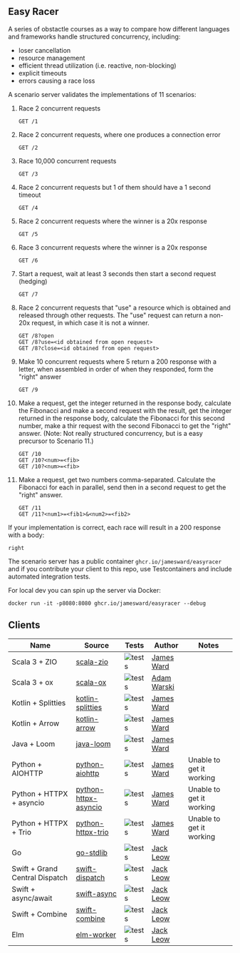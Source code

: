 Easy Racer
----------

A series of obstactle courses as a way to compare how different languages and frameworks handle structured concurrency, including:
 - loser cancellation
 - resource management
 - efficient thread utilization (i.e. reactive, non-blocking)
 - explicit timeouts
 - errors causing a race loss

A scenario server validates the implementations of 11 scenarios:

1. Race 2 concurrent requests
    ```
    GET /1
    ```

2. Race 2 concurrent requests, where one produces a connection error
    ```
    GET /2
    ```

3. Race 10,000 concurrent requests
    ```
    GET /3
    ```

4. Race 2 concurrent requests but 1 of them should have a 1 second timeout
    ```
    GET /4
    ```

5. Race 2 concurrent requests where the winner is a 20x response
    ```
    GET /5
    ```

6. Race 3 concurrent requests where the winner is a 20x response
    ```
    GET /6
    ```

7. Start a request, wait at least 3 seconds then start a second request (hedging)
    ```
    GET /7
    ```

8. Race 2 concurrent requests that "use" a resource which is obtained and released through other requests. The "use" request can return a non-20x request, in which case it is not a winner.
    ```
    GET /8?open
    GET /8?use=<id obtained from open request>
    GET /8?close=<id obtained from open request>
    ```

9. Make 10 concurrent requests where 5 return a 200 response with a letter, when assembled in order of when they responded, form the "right" answer
    ```
    GET /9
    ```

10. Make a request, get the integer returned in the response body, calculate the Fibonacci and make a second request with the result, get the integer returned in the response body, calculate the Fibonacci for this second number, make a thir request with the second Fibonacci to get the "right" answer. (Note: Not really structured concurrency, but is a easy precursor to Scenario 11.)
    ```
    GET /10
    GET /10?<num>=<fib>
    GET /10?<num>=<fib>
    ```

11. Make a request, get two numbers comma-separated.  Calculate the Fibonacci for each in parallel, send then in a second request to get the "right" answer.
    ```
    GET /11
    GET /11?<num1>=<fib1>&<num2>=<fib2>
    ```

If your implementation is correct, each race will result in a 200 response with a body:
```
right
```


The scenario server has a public container `ghcr.io/jamesward/easyracer` and if you contribute your client to this repo, use Testcontainers and include automated integration tests.

For local dev you can spin up the server via Docker:
```
docker run -it -p8080:8080 ghcr.io/jamesward/easyracer --debug
```

## Clients
| Name | Source | Tests | Author | Notes |
| ---- | ------ | ----- | ------ | ----- |
| Scala 3 + ZIO | [scala-zio](scala-zio) | ![tests](https://github.com/jamesward/easyracer/actions/workflows/scala-zio.yaml/badge.svg) | [James Ward](https://github.com/jamesward) | |
| Scala 3 + ox | [scala-ox](scala-ox) | ![tests](https://github.com/jamesward/easyracer/actions/workflows/scala-ox.yaml/badge.svg) | [Adam Warski](https://github.com/adamw) | |
| Kotlin + Splitties | [kotlin-splitties](kotlin-splitties) | ![tests](https://github.com/jamesward/easyracer/actions/workflows/kotlin-splitties.yaml/badge.svg) | [James Ward](https://github.com/jamesward) | |
| Kotlin + Arrow | [kotlin-arrow](kotlin-arrow) | ![tests](https://github.com/jamesward/easyracer/actions/workflows/kotlin-arrow.yaml/badge.svg) | [James Ward](https://github.com/jamesward) | |
| Java + Loom | [java-loom](java-loom) | ![tests](https://github.com/jamesward/easyracer/actions/workflows/java-loom.yaml/badge.svg) | [James Ward](https://github.com/jamesward) | |
| Python + AIOHTTP | [python-aiohttp](python-aiohttp) | ![tests](https://github.com/jamesward/easyracer/actions/workflows/python-aiohttp.yaml/badge.svg) | [James Ward](https://github.com/jamesward) | Unable to get it working |
| Python + HTTPX + asyncio | [python-httpx-asyncio](python-httpx-asyncio) | ![tests](https://github.com/jamesward/easyracer/actions/workflows/python-httpx-asyncio.yaml/badge.svg) | [James Ward](https://github.com/jamesward) | Unable to get it working |
| Python + HTTPX + Trio | [python-httpx-trio](python-httpx-trio) | ![tests](https://github.com/jamesward/easyracer/actions/workflows/python-httpx-trio.yaml/badge.svg) | [James Ward](https://github.com/jamesward) | Unable to get it working |
| Go | [go-stdlib](go-stdlib) | ![tests](https://github.com/jamesward/easyracer/actions/workflows/go-stdlib.yaml/badge.svg) | [Jack Leow](https://github.com/jackgene) | |
| Swift + Grand Central Dispatch | [swift-dispatch](swift-dispatch) | ![tests](https://github.com/jamesward/easyracer/actions/workflows/swift-dispatch.yaml/badge.svg) | [Jack Leow](https://github.com/jackgene) | |
| Swift + async/await | [swift-async](swift-async) | ![tests](https://github.com/jamesward/easyracer/actions/workflows/swift-async.yaml/badge.svg) | [Jack Leow](https://github.com/jackgene) | |
| Swift + Combine | [swift-combine](swift-combine) | ![tests](https://github.com/jamesward/easyracer/actions/workflows/swift-combine.yaml/badge.svg) | [Jack Leow](https://github.com/jackgene) | |
| Elm | [elm-worker](elm-worker) | ![tests](https://github.com/jamesward/easyracer/actions/workflows/elm-worker.yaml/badge.svg) | [Jack Leow](https://github.com/jackgene) | |
